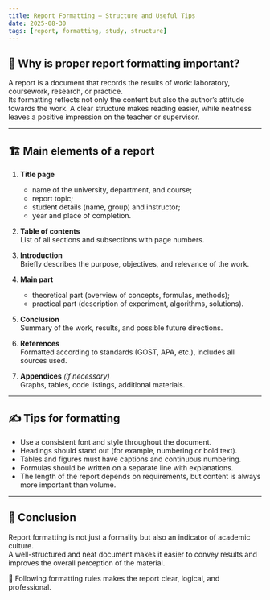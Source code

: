 ```yaml
---
title: Report Formatting — Structure and Useful Tips
date: 2025-08-30
tags: [report, formatting, study, structure]
---
```


## 📖 Why is proper report formatting important?  

A report is a document that records the results of work: laboratory, coursework, research, or practice.  
Its formatting reflects not only the content but also the author’s attitude towards the work. A clear structure makes reading easier, while neatness leaves a positive impression on the teacher or supervisor.  

---

## 🏗️ Main elements of a report  

1. **Title page**  
   - name of the university, department, and course;  
   - report topic;  
   - student details (name, group) and instructor;  
   - year and place of completion.  

2. **Table of contents**  
   List of all sections and subsections with page numbers.  

3. **Introduction**  
   Briefly describes the purpose, objectives, and relevance of the work.  

4. **Main part**  
   - theoretical part (overview of concepts, formulas, methods);  
   - practical part (description of experiment, algorithms, solutions).  

5. **Conclusion**  
   Summary of the work, results, and possible future directions.  

6. **References**  
   Formatted according to standards (GOST, APA, etc.), includes all sources used.  

7. **Appendices** *(if necessary)*  
   Graphs, tables, code listings, additional materials.  

---

## ✍️ Tips for formatting  

- Use a consistent font and style throughout the document.  
- Headings should stand out (for example, numbering or bold text).  
- Tables and figures must have captions and continuous numbering.  
- Formulas should be written on a separate line with explanations.  
- The length of the report depends on requirements, but content is always more important than volume.  

---

## 📌 Conclusion  

Report formatting is not just a formality but also an indicator of academic culture.  
A well-structured and neat document makes it easier to convey results and improves the overall perception of the material.  

📑 Following formatting rules makes the report clear, logical, and professional.  

